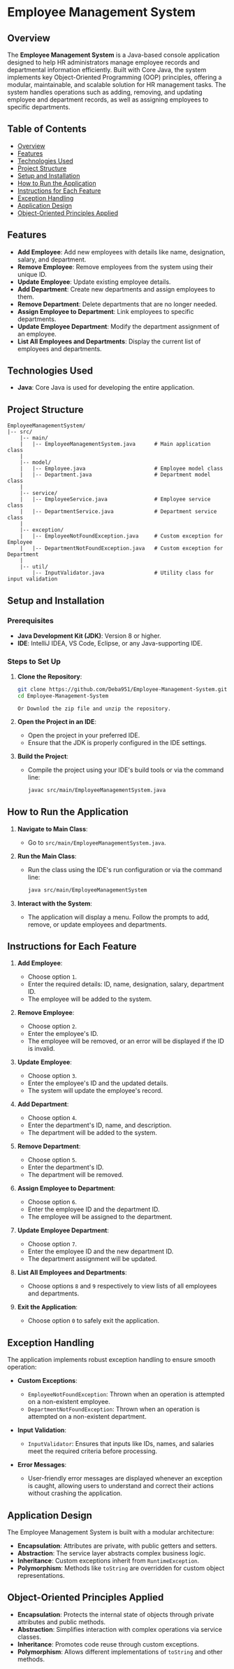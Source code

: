 # Employee Management System

## Overview

The **Employee Management System** is a Java-based console application designed to help HR administrators manage employee records and departmental information efficiently. Built with Core Java, the system implements key Object-Oriented Programming (OOP) principles, offering a modular, maintainable, and scalable solution for HR management tasks. The system handles operations such as adding, removing, and updating employee and department records, as well as assigning employees to specific departments.

## Table of Contents

- [Overview](#overview)
- [Features](#features)
- [Technologies Used](#technologies-used)
- [Project Structure](#project-structure)
- [Setup and Installation](#setup-and-installation)
- [How to Run the Application](#how-to-run-the-application)
- [Instructions for Each Feature](#instructions-for-each-feature)
- [Exception Handling](#exception-handling)
- [Application Design](#application-design)
- [Object-Oriented Principles Applied](#object-oriented-principles-applied)

## Features

- **Add Employee**: Add new employees with details like name, designation, salary, and department.
- **Remove Employee**: Remove employees from the system using their unique ID.
- **Update Employee**: Update existing employee details.
- **Add Department**: Create new departments and assign employees to them.
- **Remove Department**: Delete departments that are no longer needed.
- **Assign Employee to Department**: Link employees to specific departments.
- **Update Employee Department**: Modify the department assignment of an employee.
- **List All Employees and Departments**: Display the current list of employees and departments.

## Technologies Used

- **Java**: Core Java is used for developing the entire application.

## Project Structure

```plaintext
EmployeeManagementSystem/
|-- src/
    |-- main/
    |   |-- EmployeeManagementSystem.java      # Main application class
    |
    |-- model/
    |   |-- Employee.java                      # Employee model class
    |   |-- Department.java                    # Department model class
    |
    |-- service/
    |   |-- EmployeeService.java               # Employee service class
    |   |-- DepartmentService.java             # Department service class
    |
    |-- exception/
    |   |-- EmployeeNotFoundException.java     # Custom exception for Employee
    |   |-- DepartmentNotFoundException.java   # Custom exception for Department
    |
    |-- util/
        |-- InputValidator.java                # Utility class for input validation
```

## Setup and Installation

### Prerequisites

- **Java Development Kit (JDK)**: Version 8 or higher.
- **IDE**: IntelliJ IDEA, VS Code, Eclipse, or any Java-supporting IDE.

### Steps to Set Up

1. **Clone the Repository**:
    ```bash
    git clone https://github.com/Deba951/Employee-Management-System.git
    cd Employee-Management-System
    ```
   ```Or Downlod the zip file and unzip the repository.```

2. **Open the Project in an IDE**:
    - Open the project in your preferred IDE.
    - Ensure that the JDK is properly configured in the IDE settings.

3. **Build the Project**:
    - Compile the project using your IDE's build tools or via the command line:
      ```bash
      javac src/main/EmployeeManagementSystem.java
      ```

## How to Run the Application

1. **Navigate to Main Class**:
   - Go to `src/main/EmployeeManagementSystem.java`.

2. **Run the Main Class**:
   - Run the class using the IDE's run configuration or via the command line:
     ```bash
     java src/main/EmployeeManagementSystem
     ```

3. **Interact with the System**:
   - The application will display a menu. Follow the prompts to add, remove, or update employees and departments.

## Instructions for Each Feature

1. **Add Employee**:
   - Choose option `1`.
   - Enter the required details: ID, name, designation, salary, department ID.
   - The employee will be added to the system.

2. **Remove Employee**:
   - Choose option `2`.
   - Enter the employee's ID.
   - The employee will be removed, or an error will be displayed if the ID is invalid.

3. **Update Employee**:
   - Choose option `3`.
   - Enter the employee's ID and the updated details.
   - The system will update the employee's record.

4. **Add Department**:
   - Choose option `4`.
   - Enter the department's ID, name, and description.
   - The department will be added to the system.

5. **Remove Department**:
   - Choose option `5`.
   - Enter the department's ID.
   - The department will be removed.

6. **Assign Employee to Department**:
   - Choose option `6`.
   - Enter the employee ID and the department ID.
   - The employee will be assigned to the department.

7. **Update Employee Department**:
   - Choose option `7`.
   - Enter the employee ID and the new department ID.
   - The department assignment will be updated.

8. **List All Employees and Departments**:
   - Choose options `8` and `9` respectively to view lists of all employees and departments.

9. **Exit the Application**:
   - Choose option `0` to safely exit the application.

## Exception Handling

The application implements robust exception handling to ensure smooth operation:

- **Custom Exceptions**:
  - `EmployeeNotFoundException`: Thrown when an operation is attempted on a non-existent employee.
  - `DepartmentNotFoundException`: Thrown when an operation is attempted on a non-existent department.

- **Input Validation**:
  - `InputValidator`: Ensures that inputs like IDs, names, and salaries meet the required criteria before processing.

- **Error Messages**:
  - User-friendly error messages are displayed whenever an exception is caught, allowing users to understand and correct their actions without crashing the application.

## Application Design

The Employee Management System is built with a modular architecture:

- **Encapsulation**: Attributes are private, with public getters and setters.
- **Abstraction**: The service layer abstracts complex business logic.
- **Inheritance**: Custom exceptions inherit from `RuntimeException`.
- **Polymorphism**: Methods like `toString` are overridden for custom object representations.

## Object-Oriented Principles Applied

- **Encapsulation**: Protects the internal state of objects through private attributes and public methods.
- **Abstraction**: Simplifies interaction with complex operations via service classes.
- **Inheritance**: Promotes code reuse through custom exceptions.
- **Polymorphism**: Allows different implementations of `toString` and other methods.
